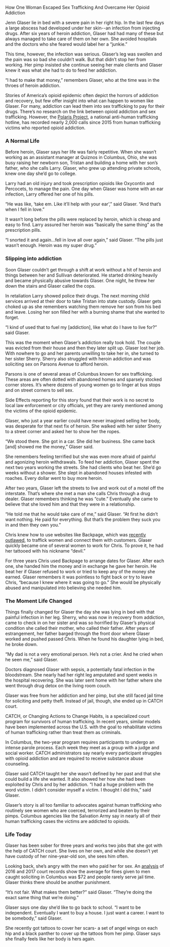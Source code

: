 How One Woman Escaped Sex Trafficking And Overcame Her Opioid Addiction

Jenn Glaser lie in bed with a severe pain in her right hip. In the last few days a large abscess had developed under her skin--an infection from injecting drugs. After six years of heroin addiction, Glaser had had many of these but always managed to take care of them on her own. She avoided hospitals and the doctors who she feared would label her a “junkie.”  

This time, however, the infection was serious. Glaser’s leg was swollen and the pain was so bad she couldn’t walk. But that didn’t stop her from working. Her pimp insisted she continue seeing her male clients and Glaser knew it was what she had to do to feed her addiction.  

“I had to make that money,” remembers Glaser, who at the time was in the throes of heroin addiction. 

Stories of America’s opioid epidemic often depict the horrors of addiction and recovery, but few offer insight into what can happen to women like Glaser. For many, addiction can lead them into sex trafficking to pay for their drugs. There’s no research on the link between opioid addiction and sex trafficking. However, the [Polaris Project](https://polarisproject.org/), a national anti-human trafficking hotline, has recorded nearly 2,000 calls since 2015 from human trafficking victims who reported opioid addiction.

### A Normal Life 

Before heroin, Glaser says her life was fairly repetitive. When she wasn’t working as an assistant manager at Quiznos in Columbus, Ohio, she was busy raising her newborn son, Tristan and building a home with her son’s father, who she calls Larry. Glaser, who grew up attending private schools, knew one day she’d go to college. 

Larry had an old injury and took prescription opioids like Oxycontin and Percocets, to manage the pain. One day when Glaser was home with an ear infection, Larry offered her one of his pills. 

“He was like, ‘take em. Like it’ll help with your ear’,” said Glaser. “And that’s when I fell in love.”  

It wasn’t long before the pills were replaced by heroin, which is cheap and easy to find. Larry assured her heroin was “basically the same thing” as the prescription pills.  

“I snorted it and again…fell in love all over again,” said Glaser. “The pills just wasn’t enough. Heroin was my super drug.” 

### Slipping into addiction 

Soon Glaser couldn’t get through a shift at work without a hit of heroin and things between her and Sullivan deteriorated. He started drinking heavily and became physically abusive towards Glaser. One night, he threw her down the stairs and Glaser called the cops. 

In retaliation Larry showed police their drugs. The next morning child services arrived at their door to take Tristan into state custody. Glaser gets choked up as she remembers watching them remove her son from his bed and leave. Losing her son filled her with a burning shame that she wanted to forget.  

“I kind of used that to fuel my [addiction], like what do I have to live for?” said Glaser. 

This was the moment when Glaser’s addiction really took hold. The couple was evicted from their house and then they later split up. Glaser lost her job. With nowhere to go and her parents unwilling to take her in, she turned to her sister Sherry. Sherry also struggled with heroin addiction and was soliciting sex on Parsons Avenue to afford heroin. 

Parsons is one of several areas of Columbus known for sex trafficking. These areas are often dotted with abandoned homes and sparsely stocked corner stores. It’s where dozens of young women go to linger at bus stops and on street corners to sell sex. 

Side Effects reporting for this story found that their work is no secret to local law enforcement or city officials, yet they are rarely mentioned among the victims of the opioid epidemic.   

Glaser, who just a year earlier could have never imagined selling her body, was desperate for that next fix of heroin. She walked with her sister Sherry to a street corner and asked her to show her the ropes. 

“We stood there. She got in a car. She did her business. She came back [and] showed me the money,” Glaser said. 

She remembers feeling terrified but she was even more afraid of painful and agonizing heroin withdrawals. To feed her addiction, Glaser spent the next two years working the streets. She had clients who beat her. She’d go weeks without a shower. She slept in abandoned houses infested with roaches. Every dollar went to buy more heroin.  

After two years, Glaser left the streets to live and work out of a motel off the interstate. That’s where she met a man she calls Chris through a drug dealer. Glaser remembers thinking he was “cute.” Eventually she came to believe that she loved him and that they were in a relationship. 

“He told me that he would take care of me,” said Glaser. “At first he didn’t want nothing. He paid for everything. But that’s the problem they suck you in and then they own you.”

Chris knew how to use websites like Backpage, which was [recently outlawed](https://www.washingtonpost.com/news/true-crime/wp/2018/04/11/trump-signs-fosta-bill-targeting-online-sex-trafficking-enables-states-and-victims-to-pursue-websites/), to traffick women and connect them with customers. Glaser quickly became one of several women to work for Chris. To prove it, he had her tattooed with his nickname “devil.”

For three years Chris used Backpage to arrange dates for Glaser. After each one, she handed him the money and in exchange he gave her heroin. He beat her if Glaser refused to work or tried to keep any of the money she earned. Glaser remembers it was pointless to fight back or try to leave Chris, “because I knew where it was going to go.” She would be physically abused and manipulated into believing she needed him. 

### The Moment Life Changed

Things finally changed for Glaser the day she was lying in bed with that painful infection in her leg. Sherry, who was now in recovery from addiction, came to check in on her sister and was so horrified by Glaser’s physical condition she called their mother, who called their father. After years of estrangement, her father barged through the front door where Glaser worked and pushed passed Chris. When he found his daughter lying in bed, he broke down. 

“My dad is not a very emotional person. He’s not a crier. And he cried when he seen me,” said Glaser. 

Doctors diagnosed Glaser with sepsis, a potentially fatal infection in the bloodstream. She nearly had her right leg amputated and spent weeks in the hospital recovering. She was later sent home with her father where she went through drug detox on the living room couch. 

Glaser was free from her addiction and her pimp, but she still faced jail time for soliciting and petty theft. Instead of jail, though, she ended up in CATCH court. 

CATCH, or Changing Actions to Change Habits, is a specialized court program for survivors of human trafficking. In recent years, similar models have been implemented across the U.S. with the goal to rehabilitate victims of human trafficking rather than treat them as criminals.

In Columbus, the two-year program requires participants to undergo an intense parole process. Each week they meet as a group with a judge and social worker. CATCH administrators say nearly every participant struggles with opioid addiction and are required to receive substance abuse counseling. 

Glaser said CATCH taught her she wasn’t defined by her past and that she could build a life she wanted. It also showed her how she had been exploited by Chris and by her addiction. “I had a huge problem with the word victim. I didn’t consider myself a victim. I thought I did this,” said Glaser.  
 
Glaser’s story is all too familiar to advocates against human trafficking who routinely see women who are coerced, terrorized and beaten by their pimps. Columbus agencies like the Salvation Army say in nearly all of their human trafficking cases the victims are addicted to opioids.

### Life Today 

Glaser has been sober for three years and works two jobs that she got with the help of CATCH court. She lives on her own, and while she doesn’t yet have custody of her nine-year-old son, she sees him often. 

Looking back, she’s angry with the men who paid her for sex. An [analysis](http://sideeffectspublicmedia.org/post/faced-sex-trafficking-surge-city-wonders-if-john-school-can-reduce-demand) of 2016 and 2017 court records show the average for fines given to men caught soliciting in Columbus was $72 and people rarely serve jail time. Glaser thinks there should be another punishment. 

“It’s not fair. What makes them better?” said Glaser. “They’re doing the exact same thing that we’re doing.”  

Glaser says one day she’d like to go back to school.  “I want to be independent. Eventually I want to buy a house. I just want a career. I want to be somebody,” said Glaser.

She recently got tattoos to cover her scars- a set of angel wings on each hip and a black panther to cover up the tattoos from her pimp. Glaser says she finally feels like her body is hers again. 